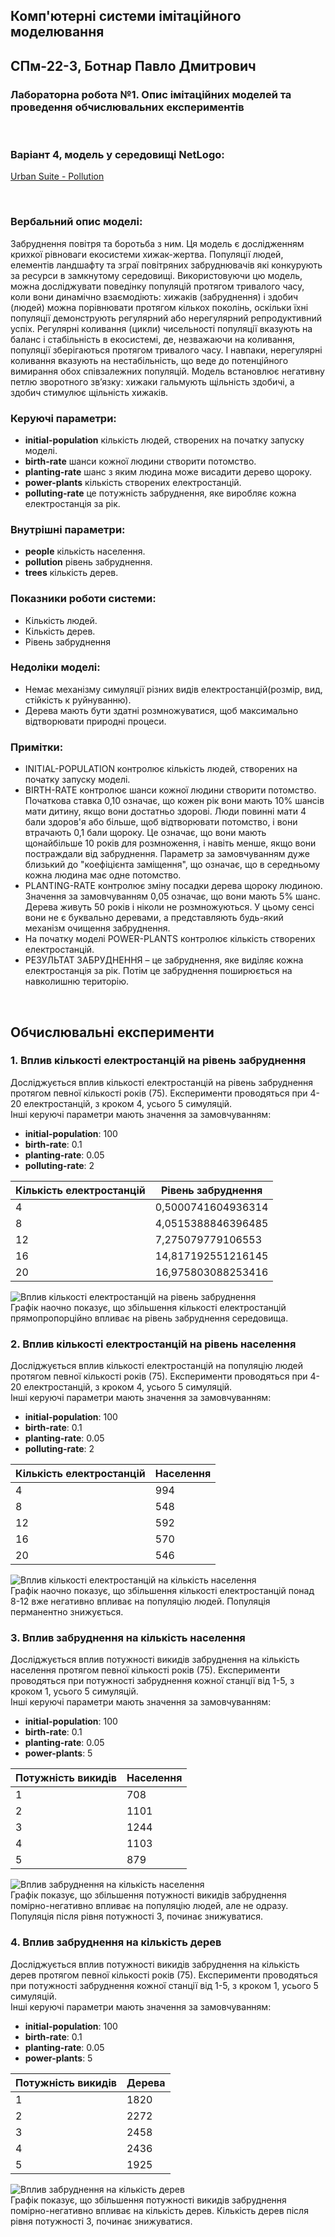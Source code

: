 ## Комп'ютерні системи імітаційного моделювання
## СПм-22-3, **Ботнар Павло Дмитрович**
### Лабораторна робота №**1**. Опис імітаційних моделей та проведення обчислювальних експериментів

<br>

### Варіант 4, модель у середовищі NetLogo:
[Urban Suite - Pollution](https://www.netlogoweb.org/launch#http://www.netlogoweb.org/assets/modelslib/Curricular%20Models/Urban%20Suite/Urban%20Suite%20-%20Pollution.nlogo)

<br>

### Вербальний опис моделі:
Забруднення повітря та боротьба з ним.
Ця модель є дослідженням крихкої рівноваги екосистеми хижак-жертва. Популяції людей, елементів ландшафту та зграї повітряних забруднювачів які конкурують за ресурси в замкнутому середовищі. Використовуючи цю модель, можна досліджувати поведінку популяцій протягом тривалого часу, коли вони динамічно взаємодіють: хижаків (забруднення) і здобич (людей) можна порівнювати протягом кількох поколінь, оскільки їхні популяції демонструють регулярний або нерегулярний репродуктивний успіх.
Регулярні коливання (цикли) чисельності популяції вказують на баланс і стабільність в екосистемі, де, незважаючи на коливання, популяції зберігаються протягом тривалого часу. І навпаки, нерегулярні коливання вказують на нестабільність, що веде до потенційного вимирання обох співзалежних популяцій. Модель встановлює негативну петлю зворотного зв’язку: хижаки гальмують щільність здобичі, а здобич стимулює щільність хижаків.

### Керуючі параметри:
- **initial-population** кількість людей, створених на початку запуску моделі.
- **birth-rate** шанси кожної людини створити потомство.
- **planting-rate** шанс з яким людина може висадити дерево щороку.
- **power-plants** кількість створених електростанцій.
- **polluting-rate** це потужність забруднення, яке виробляє кожна електростанція за рік.


### Внутрішні параметри:
- **people** кількість населення.
- **pollution** рівень забруднення.
- **trees** кількість дерев.

### Показники роботи системи:
- Кількість людей.
- Кількість дерев.
- Рівень забруднення

### Недоліки моделі:
- Немає механізму симуляції різних видів електростанцій(розмір, вид, стійкість к руйнуванню).
- Дерева мають бути здатні розмножуватися, щоб максимально відтворювати природні процеси.

### Примітки:
- INITIAL-POPULATION контролює кількість людей, створених на початку запуску моделі.
- BIRTH-RATE контролює шанси кожної людини створити потомство. Початкова ставка 0,10 означає, що кожен рік вони мають 10% шансів мати дитину, якщо вони достатньо здорові. Люди повинні мати 4 бали здоров'я або більше, щоб відтворювати потомство, і вони втрачають 0,1 бали щороку. Це означає, що вони мають щонайбільше 10 років для розмноження, і навіть менше, якщо вони постраждали від забруднення. Параметр за замовчуванням дуже близький до "коефіцієнта заміщення", що означає, що в середньому кожна людина має одне потомство.
- PLANTING-RATE контролює зміну посадки дерева щороку людиною. Значення за замовчуванням 0,05 означає, що вони мають 5% шанс. Дерева живуть 50 років і ніколи не розмножуються. У цьому сенсі вони не є буквально деревами, а представляють будь-який механізм очищення забруднення.
- На початку моделі POWER-PLANTS контролює кількість створених електростанцій.
- РЕЗУЛЬТАТ ЗАБРУДНЕННЯ – це забруднення, яке виділяє кожна електростанція за рік. Потім це забруднення поширюється на навколишню територію.

<br>

## Обчислювальні експерименти
### 1. Вплив кількості електростанцій на рівень забруднення
Досліджується вплив кількості електростанцій на рівень забруднення протягом певної кількості років (75).
Експерименти проводяться при 4-20 електростанцій, з кроком 4, усього 5 симуляцій.  
Інші керуючі параметри мають значення за замовчуванням:
- **initial-population**: 100
- **birth-rate**: 0.1
- **planting-rate**: 0.05
- **polluting-rate**: 2

<table>
<thead>
<tr><th>Кількість електростанцій</th><th>Рівень забруднення</th></tr>
</thead>
<tbody>
<tr><td>4</td><td>0,5000741604936314</td></tr>
<tr><td>8</td><td>4,0515388846396485</td></tr>
<tr><td>12</td><td>7,275079779106553</td></tr>
<tr><td>16</td><td>14,817192551216145</td></tr>
<tr><td>20</td><td>16,975803088253416</td></tr>
</tbody>
</table>

![Вплив кількості електростанцій на рівень забруднення](exp1.png)<br>
Графік наочно показує, що збільшення кількості електростанцій прямопропорційно впливає на рівень забруднення середовища.

### 2. Вплив кількості електростанцій на рівень населення
Досліджується вплив кількості електростанцій на популяцію людей протягом певної кількості років (75).
Експерименти проводяться при 4-20 електростанцій, з кроком 4, усього 5 симуляцій.  
Інші керуючі параметри мають значення за замовчуванням:
- **initial-population**: 100
- **birth-rate**: 0.1
- **planting-rate**: 0.05
- **polluting-rate**: 2

<table>
<thead>
<tr><th>Кількість електростанцій</th><th>Населення</th></tr>
</thead>
<tbody>
<tr><td>4</td><td>994</td></tr>
<tr><td>8</td><td>548</td></tr>
<tr><td>12</td><td>592</td></tr>
<tr><td>16</td><td>570</td></tr>
<tr><td>20</td><td>546</td></tr>
</tbody>
</table>

![Вплив кількості електростанцій на кількість населення](exp2.png)<br>
Графік наочно показує, що збільшення кількості електростанцій понад 8-12 вже негативно впливає на популяцію людей. Популяція перманентно знижується.

### 3. Вплив забруднення на кількість населення
Досліджується вплив потужності викидів забруднення на кількість населення протягом певної кількості років (75).
Експерименти проводяться при потужності забруднення кожної станції від 1-5, з кроком 1, усього 5 симуляцій.  
Інші керуючі параметри мають значення за замовчуванням:
- **initial-population**: 100
- **birth-rate**: 0.1
- **planting-rate**: 0.05
- **power-plants**: 5

<table>
<thead>
<tr><th>Потужність викидів</th><th>Населення</th></tr>
</thead>
<tbody>
<tr><td>1</td><td>708</td></tr>
<tr><td>2</td><td>1101</td></tr>
<tr><td>3</td><td>1244</td></tr>
<tr><td>4</td><td>1103</td></tr>
<tr><td>5</td><td>879</td></tr>
</tbody>
</table>

![Вплив забруднення на кількість населення](exp3.png)<br>
Графік показує, що збільшення потужності викидів забруднення помірно-негативно впливає на популяцію людей, але не одразу. Популяція після рівня потужності 3, починає знижуватися.

### 4. Вплив забруднення на кількість дерев
Досліджується вплив потужності викидів забруднення на кількість дерев протягом певної кількості років (75).
Експерименти проводяться при потужності забруднення кожної станції від 1-5, з кроком 1, усього 5 симуляцій.  
Інші керуючі параметри мають значення за замовчуванням:
- **initial-population**: 100
- **birth-rate**: 0.1
- **planting-rate**: 0.05
- **power-plants**: 5

<table>
<thead>
<tr><th>Потужність викидів</th><th>Дерева</th></tr>
</thead>
<tbody>
<tr><td>1</td><td>1820</td></tr>
<tr><td>2</td><td>2272</td></tr>
<tr><td>3</td><td>2458</td></tr>
<tr><td>4</td><td>2436</td></tr>
<tr><td>5</td><td>1925</td></tr>
</tbody>
</table>

![Вплив забруднення на кількість дерев](exp4.png)<br>
Графік показує, що збільшення потужності викидів забруднення помірно-негативно впливає на кількість дерев. Кількість дерев після рівня потужності 3, починає знижуватися.
